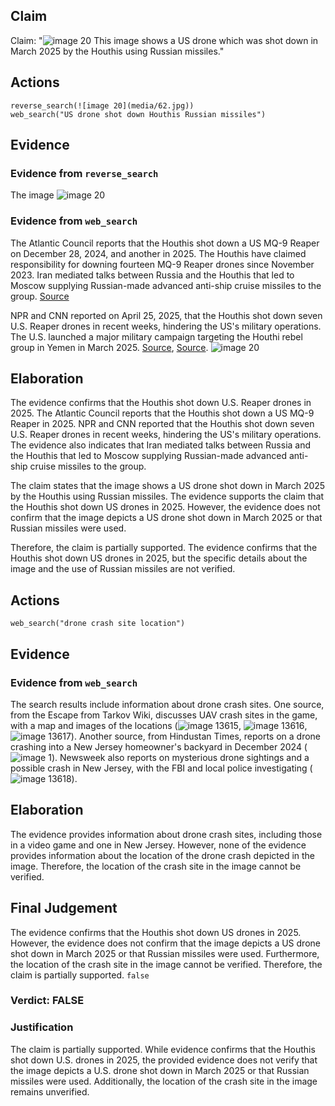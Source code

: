 ## Claim
Claim: "![image 20](media/62.jpg) This image shows a US drone which was shot down in March 2025 by the Houthis using Russian missiles."

## Actions
```
reverse_search(![image 20](media/62.jpg))
web_search("US drone shot down Houthis Russian missiles")
```

## Evidence
### Evidence from `reverse_search`
The image ![image 20](media/62.jpg)

### Evidence from `web_search`
The Atlantic Council reports that the Houthis shot down a US MQ-9 Reaper on December 28, 2024, and another in 2025. The Houthis have claimed responsibility for downing fourteen MQ-9 Reaper drones since November 2023. Iran mediated talks between Russia and the Houthis that led to Moscow supplying Russian-made advanced anti-ship cruise missiles to the group. [Source](https://www.atlanticcouncil.org/blogs/menasource/houthi-strikes-on-us-mq9-reaper-drones/)

NPR and CNN reported on April 25, 2025, that the Houthis shot down seven U.S. Reaper drones in recent weeks, hindering the US's military operations. The U.S. launched a major military campaign targeting the Houthi rebel group in Yemen in March 2025. [Source](https://www.npr.org/2025/04/25/nx-s1-5377192/houthis-reaper-drones-us-military-yemen), [Source](https://www.cnn.com/2025/04/25/politics/houthis-target-drones-hampering-trump-mission). ![image 20](media/62.jpg)


## Elaboration
The evidence confirms that the Houthis shot down U.S. Reaper drones in 2025. The Atlantic Council reports that the Houthis shot down a US MQ-9 Reaper in 2025. NPR and CNN reported that the Houthis shot down seven U.S. Reaper drones in recent weeks, hindering the US's military operations. The evidence also indicates that Iran mediated talks between Russia and the Houthis that led to Moscow supplying Russian-made advanced anti-ship cruise missiles to the group.

The claim states that the image shows a US drone shot down in March 2025 by the Houthis using Russian missiles. The evidence supports the claim that the Houthis shot down US drones in 2025. However, the evidence does not confirm that the image depicts a US drone shot down in March 2025 or that Russian missiles were used.

Therefore, the claim is partially supported. The evidence confirms that the Houthis shot down US drones in 2025, but the specific details about the image and the use of Russian missiles are not verified.


## Actions
```
web_search("drone crash site location")
```

## Evidence
### Evidence from `web_search`
The search results include information about drone crash sites. One source, from the Escape from Tarkov Wiki, discusses UAV crash sites in the game, with a map and images of the locations (![image 13615](media/2025-08-31_19-13-1756667599-090047.jpg), ![image 13616](media/2025-08-31_19-13-1756667599-521311.jpg), ![image 13617](media/2025-08-31_19-13-1756667600-111665.jpg)). Another source, from Hindustan Times, reports on a drone crashing into a New Jersey homeowner's backyard in December 2024 (![image 1](media/0.jpg)). Newsweek also reports on mysterious drone sightings and a possible crash in New Jersey, with the FBI and local police investigating (![image 13618](media/2025-08-31_19-14-1756667666-063188.jpg)).


## Elaboration
The evidence provides information about drone crash sites, including those in a video game and one in New Jersey. However, none of the evidence provides information about the location of the drone crash depicted in the image. Therefore, the location of the crash site in the image cannot be verified.


## Final Judgement
The evidence confirms that the Houthis shot down US drones in 2025. However, the evidence does not confirm that the image depicts a US drone shot down in March 2025 or that Russian missiles were used. Furthermore, the location of the crash site in the image cannot be verified. Therefore, the claim is partially supported. `false`

### Verdict: FALSE

### Justification
The claim is partially supported. While evidence confirms that the Houthis shot down U.S. drones in 2025, the provided evidence does not verify that the image depicts a U.S. drone shot down in March 2025 or that Russian missiles were used. Additionally, the location of the crash site in the image remains unverified.
